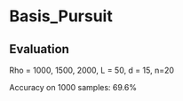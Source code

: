 # Basis_Pursuit

## Evaluation
Rho = 1000, 1500, 2000, L = 50, d = 15, n=20

Accuracy on 1000 samples: 69.6%
